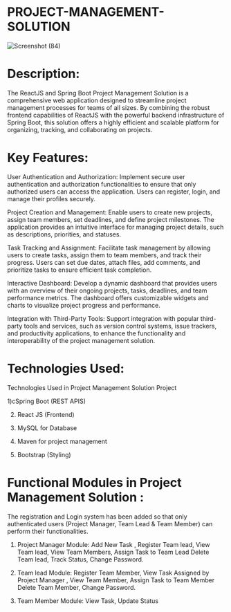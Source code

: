 # PROJECT-MANAGEMENT-SOLUTION
![Screenshot (84)](https://github.com/bhavananaikawadi/PROJECT-MANAGEMENT-SOLUTION/assets/52827860/28fb6f63-d453-4887-a212-ea2e9719188a)
# Description:
The ReactJS and Spring Boot Project Management Solution is a comprehensive web application designed to streamline project management processes for teams of all sizes. By combining the robust frontend capabilities of ReactJS with the powerful backend infrastructure of Spring Boot, this solution offers a highly efficient and scalable platform for organizing, tracking, and collaborating on projects.

# Key Features:
User Authentication and Authorization: Implement secure user authentication and authorization functionalities to ensure that only authorized users can access the application. Users can register, login, and manage their profiles securely.

Project Creation and Management: Enable users to create new projects, assign team members, set deadlines, and define project milestones. The application provides an intuitive interface for managing project details, such as descriptions, priorities, and statuses.

Task Tracking and Assignment: Facilitate task management by allowing users to create tasks, assign them to team members, and track their progress. Users can set due dates, attach files, add comments, and prioritize tasks to ensure efficient task completion.

Interactive Dashboard: Develop a dynamic dashboard that provides users with an overview of their ongoing projects, tasks, deadlines, and team performance metrics. The dashboard offers customizable widgets and charts to visualize project progress and performance.

Integration with Third-Party Tools: Support integration with popular third-party tools and services, such as version control systems, issue trackers, and productivity applications, to enhance the functionality and interoperability of the project management solution.

# Technologies Used:
Technologies Used in Project Management Solution Project

1)cSpring Boot (REST APIS)

2) React JS (Frontend)

3) MySQL for Database

4) Maven for project management

5) Bootstrap (Styling)

# Functional Modules in Project Management Solution :
The registration and Login system has been added so that only authenticated users (Project Manager, Team Lead & Team Member) can perform their functionalities.

1) Project Manager Module:
Add New Task , Register Team lead, View Team lead, View Team Members, Assign Task to Team Lead Delete Team lead, Track Status, Change Password.

2) Team lead Module:
Register Team Member, View Task Assigned by Project Manager , View Team Member, Assign Task to Team Member Delete Team Member, Change Password.

3) Team Member Module: View Task, Update Status
